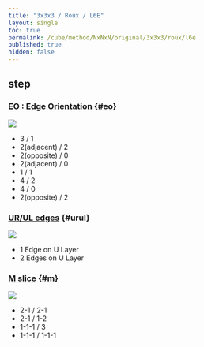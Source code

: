 ```yaml
---
title: "3x3x3 / Roux / L6E"
layout: single
toc: true
permalink: /cube/method/NxNxN/original/3x3x3/roux/l6e
published: true
hidden: false
---
```


<head>
  <base target="_blank">
  <style>
    img {
      max-width:250px;
    }
  </style>
</head>



## step

### [EO : Edge Orientation](/cube/method/NxNxN/original/3x3x3/roux/eo) {#eo}

<a href="https://ruwix.com/widget/3d/?alg=x&colored=u/em%20d&solved=L*/cm%20R*/cm%20FL%20FR%20BL%20BR%20DL%20DR&hover=9&speed=500&flags=canvas">
  <img src="https://user-images.githubusercontent.com/92285528/215528007-716188aa-e2e6-4f2b-912f-41def4a1dc1d.png">
</a>

- 3 / 1
- 2(adjacent) / 2
- 2(opposite) / 0
- 2(adjacent) / 0
- 1 / 1
- 4 / 2
- 4 / 0
- 2(opposite) / 2

### [UR/UL edges](/cube/method/NxNxN/original/3x3x3/roux/ur_ul_edges) {#urul}

<a href="https://ruwix.com/widget/3d/?colored=UL%20ULF%20ULB%20UR%20URF%20URB&solved=L%20R%20FL%20FR%20BL%20BR%20DL%20DR%20FLD%20FRD%20BLD%20BRD&hover=9&speed=500&flags=canvas">
  <img src="https://user-images.githubusercontent.com/92285528/215762670-cefe6406-042d-41db-8ff7-d2e709b16207.png">
</a>

- 1 Edge on U Layer
- 2 Edges on U Layer

### [M slice](/cube/method/NxNxN/original/3x3x3/roux/m_slice) {#m}

<a href="https://ruwix.com/widget/3d/?alg=x&colored=UF%20U%20UB%20DF%20D%20DB%20F%20B&solved=L*%20R*&hover=9&speed=500&flags=canvas">
  <img src="https://user-images.githubusercontent.com/92285528/215528755-26c83ef5-96fa-4874-bf81-b45ed45933dc.png">
</a>

- 2-1 / 2-1
- 2-1 / 1-2
- 1-1-1 / 3
- 1-1-1 / 1-1-1
